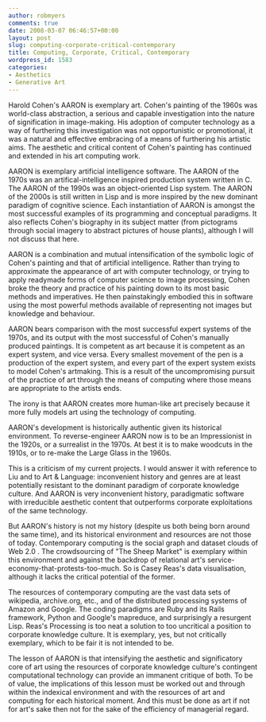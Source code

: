 ```yaml
---
author: robmyers
comments: true
date: 2008-03-07 06:46:57+00:00
layout: post
slug: computing-corporate-critical-contemporary
title: Computing, Corporate, Critical, Contemporary
wordpress_id: 1583
categories:
- Aesthetics
- Generative Art
---
```


Harold Cohen's AARON is exemplary art. Cohen's painting of the 1960s was world-class abstraction, a serious and capable investigation into the nature of signification in image-making. His adoption of computer technology as a way of furthering this investigation was not opportunistic or promotional, it was a natural and effective embracing of a means of furthering his artistic aims. The aesthetic and critical content of Cohen's painting has continued and extended in his art computing work.  
  
AARON is exemplary artificial intelligence software. The AARON of the 1970s was an artifical-intelligence inspired production system written in C. The AARON of the 1990s was an object-oriented Lisp system. The AARON of the 2000s is still written in Lisp and is more inspired by the new dominant paradigm of cognitive science. Each instantiation of AARON is amongst the most successful examples of its programming and conceptual paradigms. It also reflects Cohen's biography in its subject matter (from pictograms through social imagery to abstract pictures of house plants), although I will not discuss that here.  
  
AARON is a combination and mutual intensification of the symbolic logic of Cohen's painting and that of artificial intelligence. Rather than trying to approximate the appearance of art with computer technology, or trying to apply readymade forms of computer science to image processing, Cohen broke the theory and practice of his painting down to its most basic methods and imperatives. He then painstakingly embodied this in software using the most powerful methods available of representing not images but knowledge and behaviour.  
  
AARON bears comparison with the most successful expert systems of the 1970s, and its output with the most successful of Cohen's manually produced paintings. It is competent as art because it is competent as an expert system, and vice versa. Every smallest movement of the pen is a production of the expert system, and every part of the expert system exists to model Cohen's artmaking. This is a result of the uncompromising pursuit of the practice of art through the means of computing where those means are appropriate to the artists ends.  
  
The irony is that AARON creates more human-like art precisely because it more fully models art using the technology of computing.  
  
AARON's development is historically authentic given its historical environment. To reverse-engineer AARON now is to be an Impressionist in the 1920s, or a surrealist in the 1970s. At best it is to make woodcuts in the 1910s, or to re-make the Large Glass in the 1960s.  
  
This is a criticism of my current projects. I would answer it with reference to Liu and to Art & Language: inconvenient history and genres are at least potentially resistant to the dominant paradigm of corporate knowledge culture. And AARON is very inconvenient history, paradigmatic software with irreducible aesthetic content that outperforms corporate exploitations of the same technology.  
  
But AARON's history is not my history (despite us both being born around the same time), and its historical environment and resources are not those of today. Contemporary computing is the social graph and dataset clouds of Web 2.0 . The crowdsourcing of "The Sheep Market" is exemplary within this environment and against the backdrop of relational art's service-economy-that-protests-too-much. So is Casey Reas's data visualisation, although it lacks the critical potential of the former.  
  
The resources of contemporary computing are the vast data sets of wikipedia, archive.org, etc., and of the distributed processing systems of Amazon and Google. The coding paradigms are Ruby and its Rails framework, Python and Google's mapreduce, and surprisingly a resurgent Lisp. Reas's Processing is too neat a solution to too uncritical a position to corporate knowledge culture. It is exemplary, yes, but not critically exemplary, which to be fair it is not intended to be.  
  
The lesson of AARON is that intensifying the aesthetic and significatory core of art using the resources of corporate knowledge culture's contingent computational technology can provide an immanent critique of both. To be of value, the implications of this lesson must be worked out and through within the indexical environment and with the resources of art and computing for each historical moment. And this must be done as art if not for art's sake then not for the sake of the efficiency of managerial regard.  


